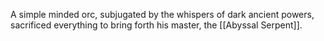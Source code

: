 A simple minded orc, subjugated by the whispers of dark ancient powers, sacrificed everything to bring forth his master, the [[Abyssal Serpent]].